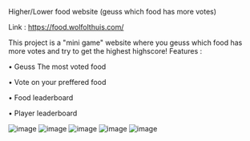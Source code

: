 Higher/Lower food website
(geuss which food has more votes)

Link : https://food.wolfolthuis.com/


This project is a "mini game" website where you geuss which food has more votes and try to get the highest highscore!
Features :

• Geuss The most voted food

• Vote on your preffered food

• Food leaderboard

• Player leaderboard

![image](https://user-images.githubusercontent.com/74918077/198591018-49a57284-35c7-49ba-a956-2977d6ca84bb.png)
![image](https://user-images.githubusercontent.com/74918077/198591157-81abffe1-3f67-48b2-95f9-6d19cb9bb533.png)
![image](https://user-images.githubusercontent.com/74918077/198591271-b1aaf769-814b-45aa-b7f7-100f8952f40f.png)
![image](https://user-images.githubusercontent.com/74918077/198591384-0eaa21ce-8c79-4712-8a24-de51fc8feed2.png)
![image](https://user-images.githubusercontent.com/74918077/198592235-d5ebecf7-7459-49e7-a58e-048218282d48.png)
